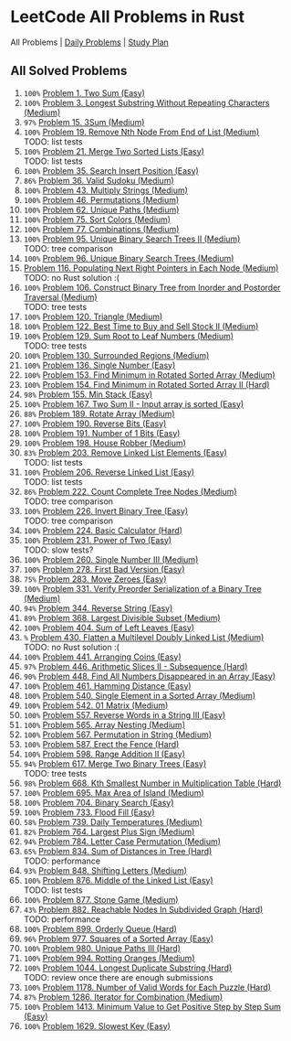 LeetCode All Problems in Rust
=============================

All Problems | [Daily Problems](DAILY.md) | [Study Plan](STUDY_PLAN.md)

All Solved Problems
-------------------

1. `100%` [Problem 1. Two Sum (Easy)](problem_0001/)
2. `100%` [Problem 3. Longest Substring Without Repeating Characters (Medium)](problem_0003/)
3. `97%` [Problem 15. 3Sum (Medium)](problem_0015/)
4. `100%` [Problem 19. Remove Nth Node From End of List (Medium)](problem_0019/) \
    TODO: list tests
5. `100%` [Problem 21. Merge Two Sorted Lists (Easy)](problem_0021/) \
    TODO: list tests
6. `100%` [Problem 35. Search Insert Position (Easy)](problem_0035/)
7. `86%` [Problem 36. Valid Sudoku (Medium)](problem_0036/)
8. `100%` [Problem 43. Multiply Strings (Medium)](problem_0043/)
9. `100%` [Problem 46. Permutations (Medium)](problem_0046/)
10. `100%` [Problem 62. Unique Paths (Medium)](problem_0062/)
11. `100%` [Problem 75. Sort Colors (Medium)](problem_0075/)
12. `100%` [Problem 77. Combinations (Medium)](problem_0077/)
13. `100%` [Problem 95. Unique Binary Search Trees II (Medium)](problem_0095/) \
    TODO: tree comparison
14. `100%` [Problem 96. Unique Binary Search Trees (Medium)](problem_0096/)
15. [Problem 116. Populating Next Right Pointers in Each Node (Medium)](problem_0116/) \
    TODO: no Rust solution :(
16. `100%` [Problem 106. Construct Binary Tree from Inorder and Postorder Traversal (Medium)](problem_0106/) \
    TODO: tree tests
17. `100%` [Problem 120. Triangle (Medium)](problem_0120/)
18. `100%` [Problem 122. Best Time to Buy and Sell Stock II (Medium)](problem_0122/)
19. `100%` [Problem 129. Sum Root to Leaf Numbers (Medium)](problem_0129/) \
    TODO: tree tests
20. `100%` [Problem 130. Surrounded Regions (Medium)](problem_0130/)
21. `100%` [Problem 136. Single Number (Easy)](problem_0136/)
22. `100%` [Problem 153. Find Minimum in Rotated Sorted Array (Medium)](problem_0153/)
23. `100%` [Problem 154. Find Minimum in Rotated Sorted Array II (Hard)](problem_0154/)
24. `98%` [Problem 155. Min Stack (Easy)](problem_0155/)
25. `100%` [Problem 167. Two Sum II - Input array is sorted (Easy)](problem_0167/)
26. `88%` [Problem 189. Rotate Array (Medium)](problem_0189/)
27. `100%` [Problem 190. Reverse Bits (Easy)](problem_0190/)
28. `100%` [Problem 191. Number of 1 Bits (Easy)](problem_0191/)
29. `100%` [Problem 198. House Robber (Medium)](problem_0198/)
30. `83%` [Problem 203. Remove Linked List Elements (Easy)](problem_0203/) \
    TODO: list tests
31. `100%` [Problem 206. Reverse Linked List (Easy)](problem_0206/) \
    TODO: list tests
32. `86%` [Problem 222. Count Complete Tree Nodes (Medium)](problem_0222/) \
    TODO: tree comparison
33. `100%` [Problem 226. Invert Binary Tree (Easy)](problem_0226/) \
    TODO: tree comparison
34. `100%` [Problem 224. Basic Calculator (Hard)](problem_0224/)
35. `100%` [Problem 231. Power of Two (Easy)](problem_0231/) \
    TODO: slow tests?
36. `100%` [Problem 260. Single Number III (Medium)](problem_0260/)
37. `100%` [Problem 278. First Bad Version (Easy)](problem_0278/)
38. `75%` [Problem 283. Move Zeroes (Easy)](problem_0283/)
39. `100%` [Problem 331. Verify Preorder Serialization of a Binary Tree (Medium)](problem_0331/)
40. `94%` [Problem 344. Reverse String (Easy)](problem_0344/)
41. `89%` [Problem 368. Largest Divisible Subset (Medium)](problem_0368/)
42. `100%` [Problem 404. Sum of Left Leaves (Easy)](problem_0404/)
43. `%` [Problem 430. Flatten a Multilevel Doubly Linked List (Medium)](problem_0430/) \
    TODO: no Rust solution :(
44. `100%` [Problem 441. Arranging Coins (Easy)](problem_0441/)
45. `97%` [Problem 446. Arithmetic Slices II - Subsequence (Hard)](problem_0446/)
46. `90%` [Problem 448. Find All Numbers Disappeared in an Array (Easy)](problem_0448/)
47. `100%` [Problem 461. Hamming Distance (Easy)](problem_0461/)
48. `100%` [Problem 540. Single Element in a Sorted Array (Medium)](problem_0540/)
49. `100%` [Problem 542. 01 Matrix (Medium)](problem_0542/)
50. `100%` [Problem 557. Reverse Words in a String III (Easy)](problem_0557/)
51. `100%` [Problem 565. Array Nesting (Medium)](problem_0565/)
52. `100%` [Problem 567. Permutation in String (Medium)](problem_0567/)
53. `100%` [Problem 587. Erect the Fence (Hard)](problem_0587/)
54. `100%` [Problem 598. Range Addition II (Easy)](problem_0598/)
55. `94%` [Problem 617. Merge Two Binary Trees (Easy)](problem_0617/) \
    TODO: tree tests
56. `98%` [Problem 668. Kth Smallest Number in Multiplication Table (Hard)](problem_0668/)
57. `100%` [Problem 695. Max Area of Island (Medium)](problem_0695/)
58. `100%` [Problem 704. Binary Search (Easy)](problem_0704/)
59. `100%` [Problem 733. Flood Fill (Easy)](problem_0733/)
60. `58%` [Problem 739. Daily Temperatures (Medium)](problem_0739/)
61. `82%` [Problem 764. Largest Plus Sign (Medium)](problem_0764/)
62. `94%` [Problem 784. Letter Case Permutation (Medium)](problem_0784/)
63. `65%` [Problem 834. Sum of Distances in Tree (Hard)](problem_0834/) \
    TODO: performance
64. `93%` [Problem 848. Shifting Letters (Medium)](problem_0848/)
65. `100%` [Problem 876. Middle of the Linked List (Easy)](problem_0876/) \
    TODO: list tests
66. `100%` [Problem 877. Stone Game (Medium)](problem_0877/)
67. `43%` [Problem 882. Reachable Nodes In Subdivided Graph (Hard)](problem_0882/) \
    TODO: performance
68. `100%` [Problem 899. Orderly Queue (Hard)](problem_0899/)
69. `96%` [Problem 977. Squares of a Sorted Array (Easy)](problem_0977/)
70. `100%` [Problem 980. Unique Paths III (Hard)](problem_0980/)
71. `100%` [Problem 994. Rotting Oranges (Medium)](problem_0994/)
72. `100%` [Problem 1044. Longest Duplicate Substring (Hard)](problem_1044/) \
    TODO: review once there are enough submissions
73. `100%` [Problem 1178. Number of Valid Words for Each Puzzle (Hard)](problem_1178/)
74. `87%` [Problem 1286. Iterator for Combination (Medium)](problem_1286/)
75. `100%` [Problem 1413. Minimum Value to Get Positive Step by Step Sum (Easy)](problem_1413/)
76. `100%` [Problem 1629. Slowest Key (Easy)](problem_1629/)
